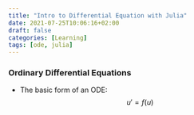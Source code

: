 ```yaml
---
title: "Intro to Differential Equation with Julia"
date: 2021-07-25T10:06:16+02:00
draft: false
categories: [Learning]
tags: [ode, julia]
---
```



### Ordinary Differential Equations

+ The basic form of an ODE:
$$
    u' = f(u)
$$
